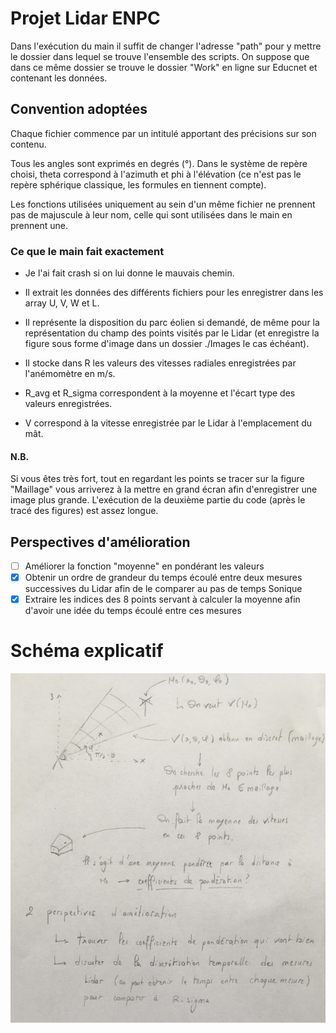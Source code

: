 # Projet Lidar ENPC


Dans l'exécution du main il suffit de changer l'adresse "path" pour y mettre le dossier dans lequel se trouve l'ensemble des scripts.
On suppose que dans ce même dossier se trouve le dossier "Work" en ligne sur Educnet et contenant les données.

## Convention adoptées

Chaque fichier commence par un intitulé apportant des précisions sur son contenu.

Tous les angles sont exprimés en degrés (°).
Dans le système de repère choisi, theta correspond à l'azimuth et phi à l'élévation (ce n'est pas le repère sphérique classique, les formules en tiennent compte).

Les fonctions utilisées uniquement au sein d'un même fichier ne prennent pas de majuscule à leur nom, celle qui sont utilisées dans le main en prennent une.

### Ce que le main fait exactement

- Je l'ai fait crash si on lui donne le mauvais chemin.
- Il extrait les données des différents fichiers pour les enregistrer dans les array U, V, W et L.
- Il représente la disposition du parc éolien si demandé, de même pour la représentation du champ des points visités par le Lidar (et enregistre la figure sous forme d'image dans un dossier ./Images le cas échéant).

- Il stocke dans R les valeurs des vitesses radiales enregistrées par l'anémomètre en m/s.
- R_avg et R_sigma correspondent à la moyenne et l'écart type des valeurs enregistrées.
- V correspond à la vitesse enregistrée par le Lidar à l'emplacement du mât.

#### N.B.

Si vous êtes très fort, tout en regardant les points se tracer sur la figure "Maillage" vous arriverez à la mettre en grand écran afin d'enregistrer une image plus grande.
L'exécution de la deuxième partie du code (après le tracé des figures) est assez longue.

## Perspectives d'amélioration

- [ ] Améliorer la fonction "moyenne" en pondérant les valeurs
- [x] Obtenir un ordre de grandeur du temps écoulé entre deux mesures successives du Lidar afin de le comparer au pas de temps Sonique
- [x] Extraire les indices des 8 points servant à calculer la moyenne afin d'avoir une idée du temps écoulé entre ces mesures

# Schéma explicatif

![alt text](https://github.com/aubin-tchoi/lidar/blob/master/Explication.jpg)
